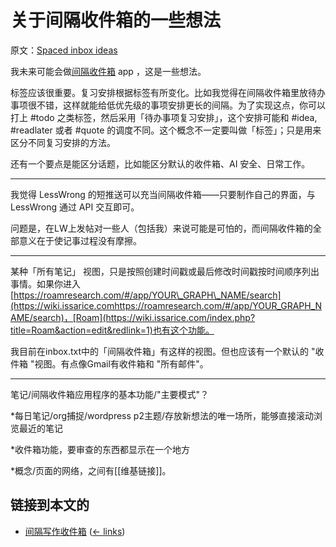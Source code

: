 # 关于间隔收件箱的一些想法

原文：[Spaced inbox ideas](https://wiki.issarice.com/wiki/Spaced_inbox_ideas)

我未来可能会做[间隔收件箱](https://wiki.issarice.com/wiki/Spaced_inbox) app ，这是一些想法。

标签应该很重要。复习安排根据标签有所变化。比如我觉得在间隔收件箱里放待办事项很不错，这样就能给低优先级的事项安排更长的间隔。为了实现这点，你可以打上 #todo 之类标签，然后采用「待办事项复习安排」，这个安排可能和 #idea, #readlater 或者 #quote 的调度不同。这个概念不一定要叫做「标签」；只是用来区分不同复习安排的方法。

还有一个要点是能区分话题，比如能区分默认的收件箱、AI 安全、日常工作。

---

我觉得 LessWrong 的短推送可以充当间隔收件箱——只要制作自己的界面，与 LessWrong 通过 API 交互即可。

问题是，在LW上发帖对一些人（包括我）来说可能是可怕的，而间隔收件箱的全部意义在于使记事过程没有摩擦。

---

某种「所有笔记」 视图，只是按照创建时间戳或最后修改时间戳按时间顺序列出事情。如果你进入[https://roamresearch.com/#/app/YOUR\_GRAPH\_NAME/search](https://wiki.issarice.comhttps://roamresearch.com/#/app/YOUR_GRAPH_NAME/search)，[Roam](https://wiki.issarice.com/index.php?title=Roam&action=edit&redlink=1)也有这个功能。

我目前在inbox.txt中的「间隔收件箱」有这样的视图。但也应该有一个默认的 "收件箱 "视图。有点像Gmail有收件箱和 "所有邮件"。

---

笔记/间隔收件箱应用程序的基本功能/"主要模式"？

*每日笔记/org捕捉/wordpress p2主题/存放新想法的唯一场所，能够直接滚动浏览最近的笔记

*收件箱功能，要审查的东西都显示在一个地方

*概念/页面的网络，之间有[[维基链接]]。

## 链接到本文的

* [间隔写作收件箱](https://wiki.issarice.com/wiki/Spaced_writing_inbox) ‎ ([← links](https://wiki.issarice.com/index.php?title=Special:WhatLinksHere&target=Spaced+writing+inbox))